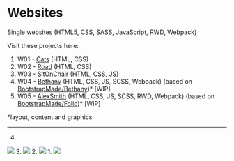 # Websites

Single websites (HTML5, CSS, SASS, JavaScript, RWD, Webpack)

Visit these projects here:

1. W01 - <a href="https://magdry.github.io/Websites/W01-Cats/">Cats</a> (HTML, CSS)
2. W02 - <a href="https://magdry.github.io/Websites/W02-Road/">Road</a>  (HTML, CSS)
3. W03 - <a href="https://magdry.github.io/Websites/W03-SitOnChair/">SitOnChair</a> (HTML, CSS, JS)
4. W04 - <a href="https://magdry.github.io/Websites/W04-Bethany/">Bethany</a> (HTML, CSS, JS, SCSS, Webpack) (based on <a href="https://bootstrapmade.com/demo/Bethany/">BootstrapMade/Bethany</a>)* [WIP]
5. W05 - <a href="https://magdry.github.io/Websites/W05-AlexSmith/">AlexSmith</a> (HTML, CSS, JS, SCSS, RWD, Webpack) (based on <a href="https://bootstrapmade.com/demo/Folio/">BootstrapMade/Folio</a>)* [WIP]

*layout, content and graphics
______________________

4.
<img src="http://magdry.pl/images/bethany.jpg"/>
3.
<img src="http://magdry.pl/images/sitOnChair.jpg"/>
2.
<img src="http://magdry.pl/images/road.jpg"/>
1.
<img src="http://magdry.pl/images/cats.jpg"/>


